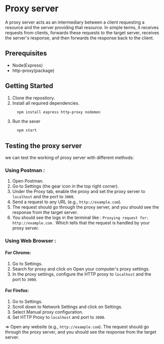 # Proxy server
  A proxy server acts as an intermediary between a client requesting a resource and the server providing that resource. In simple terms, it receives requests from clients, forwards these requests to the target server, receives the server's response, and then forwards the response back to the client. 

## Prerequisites
  - Node(Express)
  - http-proxy(package)


## Getting Started

1. Clone the repository.
2. Install all required dependencies.
     ```sh
       npm install express http-proxy nodemon
     ```
3. Run the sever
    ```sh
      npm start
    ```

## Testing the proxy server
  we can test the working of proxy server with different methods:

  ### Using Postman :
  1. Open Postman.
  2. Go to Settings (the gear icon in the top right corner).
  3. Under the Proxy tab, enable the proxy and set the proxy server to `localhost` and the port to `3000`.
  4. Send a request to any URL (e.g., `http://example.com`).
  5. The request should go through the proxy server, and you should see the response from the target server.
  6. You should see the logs in the terminal like :
      `Proxying request for: http://example.com` . Which tells that the request is handled by your proxy server.

  ### Using Web Browser :
  #### For Chrome:
  1. Go to Settings.
  2. Search for proxy and click on Open your computer's proxy settings.
  3. In the proxy settings, configure the HTTP proxy to `localhost` and the port to `3000`.
  #### For Firefox:
  1. Go to Settings.
  2. Scroll down to Network Settings and click on Settings.
  3. Select Manual proxy configuration.
  4. Set HTTP Proxy to `localhost` and port to `3000`.

  => Open any website (e.g., `http://example.com`). The request should go through the proxy server, and you should see the response from the target server.
  
      
